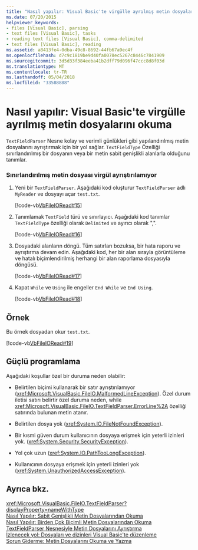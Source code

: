 ```yaml
---
title: "Nasıl yapılır: Visual Basic'te virgülle ayrılmış metin dosyalarını okuma"
ms.date: 07/20/2015
helpviewer_keywords:
- files [Visual Basic], parsing
- text files [Visual Basic], tasks
- reading text files [Visual Basic], comma-delimited
- text files [Visual Basic], reading
ms.assetid: a8413fe4-0dba-49c8-8692-44fb67a9ec4f
ms.openlocfilehash: d7c9c1819be9d40fa0078ec5267c8446c7841909
ms.sourcegitcommit: 3d5d33f384eeba41b2dff79d096f47ccc8d8f03d
ms.translationtype: MT
ms.contentlocale: tr-TR
ms.lasthandoff: 05/04/2018
ms.locfileid: "33588888"
---
```

# <a name="how-to-read-from-comma-delimited-text-files-in-visual-basic"></a>Nasıl yapılır: Visual Basic'te virgülle ayrılmış metin dosyalarını okuma
`TextFieldParser` Nesne kolay ve verimli günlükleri gibi yapılandırılmış metin dosyalarını ayrıştırmak için bir yol sağlar. `TextFieldType` Özelliği sınırlandırılmış bir dosyanın veya bir metin sabit genişlikli alanlarla olduğunu tanımlar.  
  
### <a name="to-parse-a-comma-delimited-text-file"></a>Sınırlandırılmış metin dosyası virgül ayrıştırılamıyor  
  
1.  Yeni bir `TextFieldParser`. Aşağıdaki kod oluşturur `TextFieldParser` adlı `MyReader` ve dosyayı açar `test.txt`.  
  
     [!code-vb[VbFileIORead#15](../../../../visual-basic/developing-apps/programming/drives-directories-files/codesnippet/VisualBasic/how-to-read-from-comma-delimited-text-files_1.vb)]  
  
2.  Tanımlamak `TextField` türü ve sınırlayıcı. Aşağıdaki kod tanımlar `TextFieldType` özelliği olarak `Delimited` ve ayırıcı olarak ",".  
  
     [!code-vb[VbFileIORead#16](../../../../visual-basic/developing-apps/programming/drives-directories-files/codesnippet/VisualBasic/how-to-read-from-comma-delimited-text-files_2.vb)]  
  
3.  Dosyadaki alanların döngü. Tüm satırları bozuksa, bir hata raporu ve ayrıştırma devam edin. Aşağıdaki kod, her bir alan sırayla görüntüleme ve hatalı biçimlendirilmiş herhangi bir alan raporlama dosyasıyla döngüsü.  
  
     [!code-vb[VbFileIORead#17](../../../../visual-basic/developing-apps/programming/drives-directories-files/codesnippet/VisualBasic/how-to-read-from-comma-delimited-text-files_3.vb)]  
  
4.  Kapat `While` ve `Using` ile engeller `End While` ve `End Using`.  
  
     [!code-vb[VbFileIORead#18](../../../../visual-basic/developing-apps/programming/drives-directories-files/codesnippet/VisualBasic/how-to-read-from-comma-delimited-text-files_4.vb)]  
  
## <a name="example"></a>Örnek  
 Bu örnek dosyadan okur `test.txt`.  
  
 [!code-vb[VbFileIORead#19](../../../../visual-basic/developing-apps/programming/drives-directories-files/codesnippet/VisualBasic/how-to-read-from-comma-delimited-text-files_5.vb)]  
  
## <a name="robust-programming"></a>Güçlü programlama  
 Aşağıdaki koşullar özel bir duruma neden olabilir:  
  
-   Belirtilen biçimi kullanarak bir satır ayrıştırılamıyor (<xref:Microsoft.VisualBasic.FileIO.MalformedLineException>). Özel durum iletisi satırı belirtir özel duruma neden, while <xref:Microsoft.VisualBasic.FileIO.TextFieldParser.ErrorLine%2A> özelliği satırında bulunan metin atanır.  
  
-   Belirtilen dosya yok (<xref:System.IO.FileNotFoundException>).  
  
-   Bir kısmi güven durum kullanıcının dosyaya erişmek için yeterli izinleri yok. (<xref:System.Security.SecurityException>).  
  
-   Yol çok uzun (<xref:System.IO.PathTooLongException>).  
  
-   Kullanıcının dosyaya erişmek için yeterli izinleri yok (<xref:System.UnauthorizedAccessException>).  
  
## <a name="see-also"></a>Ayrıca bkz.  
 <xref:Microsoft.VisualBasic.FileIO.TextFieldParser?displayProperty=nameWithType>  
 [Nasıl Yapılır: Sabit Genişlikli Metin Dosyalarından Okuma](../../../../visual-basic/developing-apps/programming/drives-directories-files/how-to-read-from-fixed-width-text-files.md)  
 [Nasıl Yapılır: Birden Çok Biçimli Metin Dosyalarından Okuma](../../../../visual-basic/developing-apps/programming/drives-directories-files/how-to-read-from-text-files-with-multiple-formats.md)  
 [TextFieldParser Nesnesiyle Metin Dosyalarını Ayrıştırma](../../../../visual-basic/developing-apps/programming/drives-directories-files/parsing-text-files-with-the-textfieldparser-object.md)  
 [İzlenecek yol: Dosyaları ve dizinleri Visual Basic'te düzenleme](../../../../visual-basic/developing-apps/programming/drives-directories-files/walkthrough-manipulating-files-and-directories.md)  
 [Sorun Giderme: Metin Dosyalarını Okuma ve Yazma](../../../../visual-basic/developing-apps/programming/drives-directories-files/troubleshooting-reading-from-and-writing-to-text-files.md)
